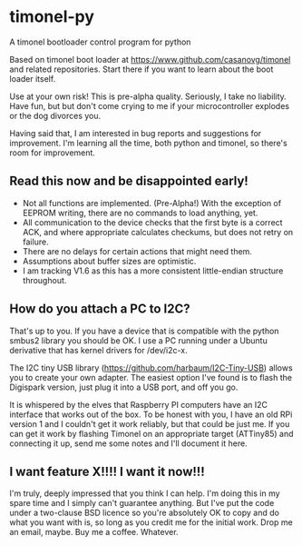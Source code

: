# timonel-py
A timonel bootloader control program for python

Based on timonel boot loader at https://www.github.com/casanovg/timonel and related repositories. Start there if you want to learn about the boot loader itself.

Use at your own risk! This is pre-alpha quality. Seriously, I take no liability. Have fun, but but don't come crying to me if your microcontroller explodes or the dog divorces you. 

Having said that, I am interested in bug reports and suggestions for improvement. I'm learning all the time, both python and timonel, so there's room for improvement.

## Read this now and be disappointed early!
- Not all functions are implemented. (Pre-Alpha!) With the exception of EEPROM writing, there are no commands to load anything, yet.
- All communication to the device checks that the first byte is a correct ACK, and where appropriate calculates checkums, but does not retry on failure.
- There are no delays for certain actions that might need them.
- Assumptions about buffer sizes are optimistic.
- I am tracking V1.6 as this has a more consistent little-endian structure throughout.

## How do you attach a PC to I2C?

That's up to you. If you have a device that is compatible with the python smbus2 library you should be OK. I use a PC running under a Ubuntu derivative that has kernel drivers for /dev/i2c-x. 

The I2C tiny USB library (https://github.com/harbaum/I2C-Tiny-USB) allows you to create your own adapter. The easiest option I've found is to flash the Digispark version, just plug it into a USB port, and off you go.

It is whispered by the elves that Raspberry PI computers have an I2C interface that works out of the box. To be honest with you, I have an old RPi version 1 and I couldn't get it work reliably, but that could be just me. If you can get it work by flashing Timonel on an appropriate target (ATTiny85) and connecting it up, send me some notes and I'll document it here.

## I want feature X!!!! I want it now!!!

I'm truly, deeply impressed that you think I can help. I'm doing this in my spare time and I simply can't guarantee anything. But I've put the code under a two-clause BSD licence so you're absolutely OK to copy and do what you want with is, so long as you credit me for the initial work. Drop me an email, maybe. Buy me a coffee. Whatever.
